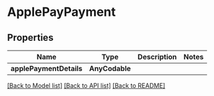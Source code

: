 # ApplePayPayment

## Properties
Name | Type | Description | Notes
------------ | ------------- | ------------- | -------------
**applePaymentDetails** | **AnyCodable** |  | 

[[Back to Model list]](../README.md#documentation-for-models) [[Back to API list]](../README.md#documentation-for-api-endpoints) [[Back to README]](../README.md)


